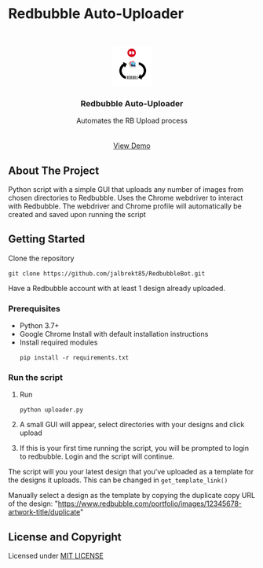 # Redbubble Auto-Uploader

<!-- PROJECT LOGO -->
<br />
<p align="center">
  <a href="https://github.com/github_username/repo_name">
    <img src="image/logo.png" alt="Logo" width="80" height="80">
  </a>

  <h3 align="center">Redbubble Auto-Uploader</h3>

  <p align="center">
    Automates the RB Upload process
    <br />
    <br />
    <br />
    <a href="https://giphy.com/gifs/7KRENRD6wt6Vdm4iEN">View Demo</a>
    
<!-- ABOUT THE PROJECT -->
## About The Project

Python script with a simple GUI that uploads any number of images from chosen directories to Redbubble.
Uses the Chrome webdriver to interact with Redbubble. 
The webdriver and Chrome profile will automatically be created and saved upon running the script

<!-- GETTING STARTED -->

## Getting Started

Clone the repository
  ```
  git clone https://github.com/jalbrekt85/RedbubbleBot.git
  ```
 Have a Redbubble account with at least 1 design already uploaded.

### Prerequisites

* Python 3.7+
* Google Chrome Install with default installation instructions
* Install required modules
  ```
  pip install -r requirements.txt
  ```

### Run the script

1. Run
   ```
   python uploader.py
   ```
2. A small GUI will appear, select directories with your designs and click upload

3. If this is your first time running the script, you will be prompted to login to redbubble. Login and the script will continue.

The script will you your latest design that you've uploaded as a template for the designs it uploads. 
This can be changed in `get_template_link()`

Manually select a design as the template by copying the duplicate copy URL of the design:
"https://www.redbubble.com/portfolio/images/12345678-artwork-title/duplicate"

## License and Copyright

Licensed under [MIT LICENSE](LICENSE)



